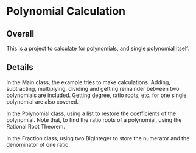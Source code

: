 # Polynomial Calculation

## Overall

This is a project to calculate for polynomials, and single polynomial itself.

## Details

In the Main class, the example tries to make calculations. Adding, subtracting, multiplying, dividing and getting
remainder between two polynomials are included. Getting degree, ratio roots, etc. for one single polynomial are also
covered.

In the Polynomial class, using a list to restore the coefficients of the polynomial. Note that, to find the ratio roots
of a polynomial, using the Rational Root Theorem.

In the Fraction class, using two BigInteger to store the numerator and the denominator of one ratio.
